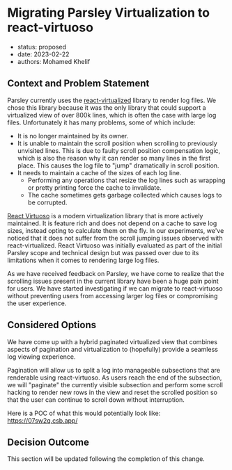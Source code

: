 # Migrating Parsley Virtualization to react-virtuoso

* status: proposed
* date: 2023-02-22
* authors: Mohamed Khelif

## Context and Problem Statement

Parsley currently uses the [react-virtualized](https://github.com/bvaughn/react-virtualized) library to render log files. We chose this library because it was the only library that could support a virtualized view of over 800k lines, which is often the case with large log files. Unfortunately it has many problems, some of which include:

* It is no longer maintained by its owner.
* It is unable to maintain the scroll position when scrolling to previously unvisited lines. This is due to faulty scroll position compensation logic, which is also the reason why it can render so many lines in the first place. This causes the log file to "jump" dramatically in scroll position.
* It needs to maintain a cache of the sizes of each log line.
  * Performing any operations that resize the log lines such as wrapping or pretty printing force the cache to invalidate. 
  * The cache sometimes gets garbage collected which causes logs to be corrupted.

[React Virtuoso](https://github.com/petyosi/react-virtuoso) is a modern virtualization library that is more actively maintained. It is feature rich and does not depend on a cache to save log sizes, instead opting to calculate them on the fly. In our experiments, we've noticed that it does not suffer from the scroll jumping issues observed with react-virtualized. React Virtuoso was initially evaluated as part of the initial Parsley scope and technical design but was passed over due to its limitations when it comes to rendering large log files.

As we have received feedback on Parsley, we have come to realize that the scrolling issues present in the current library have been a huge pain point for users. We have started investigating if we can migrate to react-virtuoso without preventing users from accessing larger log files or compromising the user experience.


## Considered Options
We have come up with a hybrid paginated virtualized view that combines aspects of pagination and virtualization to (hopefully) provide a seamless log viewing experience. 

Pagination will allow us to split a log into manageable subsections that are renderable using react-virtuoso. As users reach the end of the subsection, we will "paginate" the currently visible subsection and perform some scroll hacking to render new rows in the view and reset the scrolled position so that the user can continue to scroll down without interruption. 

Here is a POC of what this would potentially look like: https://07sw2q.csb.app/


## Decision Outcome

This section will be updated following the completion of this change. 